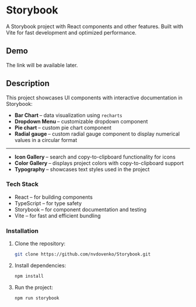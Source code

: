 # Storybook

A Storybook project with React components and other features. Built with Vite for fast development and optimized performance.

## Demo

The link will be available later.

## Description

This project showcases UI components with interactive documentation in Storybook:

- <b>Bar Chart </b> – data visualization using `recharts  `
- <b>Dropdown Menu </b> – customizable dropdown component
- <b>Pie chart </b> – custom pie chart component
- <b>Radial gauge </b> – custom radial gauge component to display numerical values in a circular format

---

- <b>Icon Gallery </b> – search and copy-to-clipboard functionality for icons
- <b>Color Gallery </b> – displays project colors with copy-to-clipboard support
- <b>Typography </b> – showcases text styles used in the project

### Tech Stack

- React – for building components
- TypeScript – for type safety
- Storybook – for component documentation and testing
- Vite – for fast and efficient bundling

### Installation

1. Clone the repository:
   ```bash
   git clone https://github.com/nvdovenko/Storybook.git
   ```
2. Install dependencies:
   ```bash
   npm install
   ```
3. Run the project:
   ```bash
   npm run storybook
   ```
